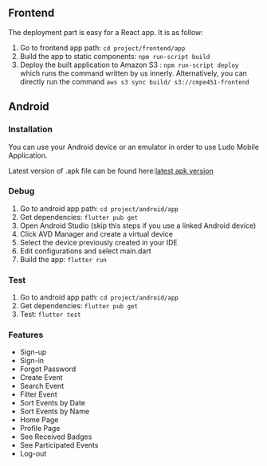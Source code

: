 ## Frontend

The deployment part is easy for a React app. It is as follow:

1. Go to frontend app path:  `cd project/frontend/app`
2. Build the app to static components: `npm run-script build`
3. Deploy the built application to Amazon S3 : `npm run-script deploy` which runs the command written by us innerly. Alternatively, you can directly run the command `aws s3 sync build/ s3://cmpe451-frontend`


## Android

### Installation
You can use your Android device or an emulator in order to use Ludo Mobile Application.

Latest version of .apk file can be found here:[latest apk version](https://github.com/bounswe/2021SpringGroup5/blob/master/project/android/app/build/app/outputs/flutter-apk/app-release.apk)

### Debug
1. Go to android app path: `cd project/android/app`
2. Get dependencies: `flutter pub get`
3. Open Android Studio (skip this steps if you use a linked Android device)
4. Click AVD Manager and create a virtual device
5. Select the device previously created in your IDE
6. Edit configurations and select main.dart
7. Build the app: `flutter run`

### Test
1. Go to android app path: `cd project/android/app`
2. Get dependencies: `flutter pub get`
3. Test: `flutter test`

### Features
* Sign-up
* Sign-in
* Forgot Password
* Create Event
* Search Event
* Filter Event
* Sort Events by Date
* Sort Events by Name
* Home Page
* Profile Page
* See Received Badges
* See Participated Events
* Log-out
